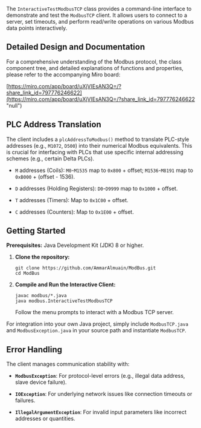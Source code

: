 The `InteractiveTestModbusTCP` class provides a command-line interface to demonstrate and test the `ModbusTCP` client. It allows users to connect to a server, set timeouts, and perform read/write operations on various Modbus data points interactively.

## Detailed Design and Documentation

For a comprehensive understanding of the Modbus protocol, the class component tree, and detailed explanations of functions and properties, please refer to the accompanying Miro board:

[https://miro.com/app/board/uXjVIEsAN3Q=/?share_link_id=797776246622](https://miro.com/app/board/uXjVIEsAN3Q=/?share_link_id=797776246622 "null")

## PLC Address Translation

The client includes a `plcAddressToModbus()` method to translate PLC-style addresses (e.g., `M1072`, `D500`) into their numerical Modbus equivalents. This is crucial for interfacing with PLCs that use specific internal addressing schemes (e.g., certain Delta PLCs).

-   `M` addresses (Coils): `M0`-`M1535` map to `0x800` + offset; `M1536`-`M8191` map to `0xB000` + (offset - 1536).
    
-   `D` addresses (Holding Registers): `D0`-`D9999` map to `0x1000` + offset.
    
-   `T` addresses (Timers): Map to `0x1C00` + offset.
    
-   `C` addresses (Counters): Map to `0x1E00` + offset.
    

## Getting Started

**Prerequisites:** Java Development Kit (JDK) 8 or higher.

1.  **Clone the repository:**
    
    ```
    git clone https://github.com/AmmarAlmuain/ModBus.git
    cd ModBus
    
    ```
    
2.  **Compile and Run the Interactive Client:**
    
    ```
    javac modbus/*.java
    java modbus.InteractiveTestModbusTCP
    
    ```
    
    Follow the menu prompts to interact with a Modbus TCP server.
    

For integration into your own Java project, simply include `ModbusTCP.java` and `ModbusException.java` in your source path and instantiate `ModbusTCP`.

## Error Handling

The client manages communication stability with:

-   **`ModbusException`**: For protocol-level errors (e.g., illegal data address, slave device failure).
    
-   **`IOException`**: For underlying network issues like connection timeouts or failures.
    
-   **`IllegalArgumentException`**: For invalid input parameters like incorrect addresses or quantities.
